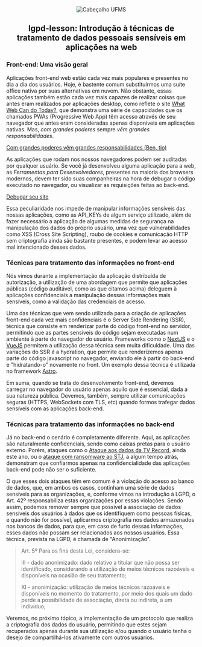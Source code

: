 <div align="center">

<img alt="Cabeçalho UFMS" src="https://raw.githubusercontent.com/nes-facom/templates/main/.assets/cabecalho_docs.png" />

## lgpd-lesson: Introdução à técnicas de tratamento de dados pessoais sensíveis em aplicações na web

</div>

### Front-end: Uma visão geral

Aplicações front-end web estão cada vez mais populares e presentes no dia a dia dos usuários. Hoje, é bastente comum substituírmos uma suíte office nativa por suas alternativas em nuvem. Não obstante, essas aplicações também estão cada vez mais capazes de realizar coisas que antes eram realizados por aplicações desktop, como reflete o site [What Web Can do Today?](https://whatwebcando.today/), que demonstra uma série de capacidades que os chamados PWAs (Progressive Web App) têm acesso através de seu navegador que antes eram consideradas apenas disponíveis em aplicações nativas. Mas, _com grandes poderes_ sempre _vêm grandes responsabilidades_.

[Com grandes poderes vêm grandes responsabilidades (Ben, tio)](./.assets/uncle_ben.gif)

As aplicações que rodam nos nossos navegadores podem ser auditadas por qualquer usuário. Se você já desenvolveu alguma aplicação para a web, as _Ferramentas para Desenvolvedores_, presentes na maioria dos browsers modernos, devem ter sido suas companheiras na hora de debugar o código executado no navegador, ou visualizar as requisições feitas ao back-end.

[Debugar seu site](./.assets/debug_chrome.jpg)

Essa peculiaridade nos impede de manipular informações sensíveis das nossas aplicações, como as API_KEYs de algum serviço utilizado, além de fazer necessário a aplicação de algumas medidas de segurança na manipulação dos dados do próprio usuário, uma vez que vulnerabilidades como XSS (Cross Site Scripting), roubo de cookies e comunicação HTTP sem criptografia ainda são bastante presentes, e podem levar ao acesso mal intencionado desses dados.

### Técnicas para tratamento das informações no front-end

Nós vimos durante a implementação da aplicação distribuída de autorização, a utilização de uma abordagem que permite que aplicações públicas (código auditável, como as que citamos acima) deleguem à aplicações confidenciais a manipulação dessas informações mais sensíveis, como a validação das credenciais de acesso.

Uma das técnicas que vem sendo utilizada para a criação de aplicações front-end cada vez mais confidenciais é o Server Side Rendering (SSR), técnica que consiste em renderizar parte do código front-end no servidor, permitindo que as partes sensíveis do código sejam executadas num ambiente à parte do navegador do usuário. Frameworks como o [NextJS](https://nextjs.org/) e o [VueJS](https://vuejs.org/guide/scaling-up/ssr.html) permitem a utilização dessa técnica sem muita dificuldade.
Uma das variações do SSR é a hydration, que permite que renderizemos apenas parte do código javascript no navegador, enviando ele à partir do back-end e "hidratando-o" novamente no front. Um exemplo dessa técnica é utilizada no framework [Astro](https://astro.build/).

Em suma, quando se trata do desenvolvimento front-end, devemos carregar no navegador do usuário apenas aquilo que é essencial, dada a sua natureza pública. Devemos, também, sempre utilizar comunicações seguras (HTTPS, WebSockets com TLS, etc) quando formos trafegar dados sensíveis com as aplicações back-end.

### Técnicas para tratamento das informações no back-end

Já no back-end o cenário é completamente diferente. Aqui, as aplicações são naturalmente confidenciais, sendo como caixas pretas para o usuário externo. Porém, ataques como o [Ataque aos dados da TV Record](https://www.poder360.com.br/midia/ataque-a-dados-da-record-expoe-fragilidade-de-empresas-na-rede/), ainda este ano, ou o [ataque com ransomware ao STJ](https://olhardigital.com.br/2020/11/13/seguranca/stj-se-restabelece-apos-ransomware-mas-pf-investiga-copia-de-dados/), a algum tempo atrás, demonstram que confiarmos apenas na confidencialidade das aplicações back-end pode não ser o suficiente.

O que esses dois ataques têm em comum é a violação do acesso ao banco de dados, que, em ambos os casos, continham uma série de dados sensíveis para as organizações, e, conforme vimos na introdução à LGPD, o Art. 42º responsabiliza estas organizações por essas violações. Sendo assim, podemos remover sempre que possível a associação de dados sensíveis dos usuários à dados que os identifiquem como pessoas físicas, e quando não for possível, aplicarmos criptografia nos dados armazenados nos bancos de dados, para que, em caso de furto dessas informações, esses dados não possam ser relacionados aos nossos usuários. Essa técnica, prevista na LGPD, é chamada de "Anonimização".

> Art. 5º Para os fins desta Lei, considera-se:
>
> III - dado anonimizado: dado relativo a titular que não possa ser identificado, considerando a utilização de meios técnicos razoáveis e disponíveis na ocasião de seu tratamento;
>
> XI - anonimização: utilização de meios técnicos razoáveis e disponíveis no momento do tratamento, por meio dos quais um dado perde a possibilidade de associação, direta ou indireta, a um indivíduo;

Veremos, no próximo tópico, a implementação de um protocolo que realiza a criptografia dos dados do usuário, permitindo que estes sejam recuperados apenas durante sua utilização e/ou quando o usuário tenha o desejo de compartilhá-los ativamente com outros usuários.
